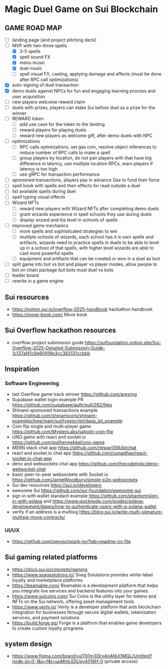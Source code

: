 # Magic Duel Game on Sui Blockchain

## GAME ROAD MAP

- [ ] landing page (and project pitching deck)
- [ ] MVP with two-three spells
  - [x] 3-5 spells
  - [x] spell sound FX
  - [x] menu music
  - [x] duel music
  - [ ] spell visual FX, casting, applying damage and effects (must be done after RPC call optimizations)
- [x] auto-signing of duel transaction
- [x] demo duels against NPCs for fun and engaging learning process and user acquisition
- [ ] new players welcome reward claim
- [ ] duels with prizes, players can stake Sui before duel as a prize for the winner
- [ ] REWARD token
  - [ ] add use case for the token to the landing
  - [ ] reward players for playing duels
  - [ ] reward new players as welcome gift, after demo duels with NPC
- [ ] optimizations
  - [ ] RPC calls optimizations, set gas coin, resolve object references to reduce number of RPC calls to make a spell
  - [ ] group players by location, do not pair players with that have big difference in latency, use multiple location RPCs, warn players if latency is too high
  - [ ] use gRPC for transaction performance
- [ ] sponsored transactions, players pay in advance Gas to fund their force
- [ ] spell book with spells and their effects for read outside a duel
- [ ] list available spells during duel
- [ ] spell typing visual effects
- [ ] Wizard NFTs
  - [ ] reward new players with Wizard NFTs after completing demo duels
  - [ ] grant wizards experience in spell schools they use during duels
  - [ ] display wizard and his level in schools of spells
- [ ] improved game mechanics
  - [ ] more spells and sophisticated strategies to win
  - [ ] multiple schools of wizards, each school has it is own spells and artifacts, wizards need to practice spells in duels to be able to level up in a school of that spells, with higher level wizards are able to cast more powerful spells
  - [ ] equipment and artifacts that can be created or won in a duel as loot
- [ ] split game into bot vs bot and player vs player modes, allow people to bot on chain package but bots must duel vs bots
- [ ] leader board
- [ ] rewrite in a game engine

## Sui resources

- https://notion.sui.io/overflow-2025-handbook hackathon handbook
- https://move-book.com/ Move book

## Sui Overflow hackathon resources

- overflow project submission guide https://suifoundation.notion.site/Sui-Overflow-2025-Detailed-Submission-Guide-1c137af41c6e80918e3cc383131ccbbb

## Inspiration

### Software Engineering

- last Overflow game track winner https://github.com/aresrpg
- Supabase wallet login example PR https://github.com/supabase/auth/pull/282/files
- Shinami sponsored transactions example https://github.com/shinamicorp/shinami-examples/tree/main/sui/typescript/dapp_kit_example
- Coin flip single and multi-player game https://github.com/MystenLabs/satoshi-coin-flip
- UNO game with react and socket.io https://github.com/guilhermebkel/uno-game
- MERN stack chat app https://github.com/rtewari056/bitchat
- react and socket.io chat app https://github.com/csmadhav/react-socket.io-chat-app
- deno and websockets chat app https://github.com/thecodeholic/deno-websocket-chat
- basic peer-to-peer websockets with Socket.io https://github.com/JamieWoodbury/simple-p2p-websockets
- Sui dev resources https://sui.io/developers
- awesome Sui https://github.com/sui-foundation/awesome-sui
- sign in with wallet standard example https://github.com/phantom/sign-in-with-solana and https://www.quicknode.com/guides/solana-development/dapps/how-to-authenticate-users-with-a-solana-wallet
- verify if an address is a multisig https://blog.sui.io/write-multi-signature-multisig-move-contracts/

### UI/UX

- https://github.com/swyxio/spark-joy?tab=readme-ov-file

## Sui gaming related platforms

- https://docs.sui.io/concepts/gaming
- https://www.snagsolutions.io/ Snag Solutoions provides white-label loyalty and marketplace platforms
- https://beamable.com/ Beamable is a development platform that helps you integrate live services and backend features into your games.
- https://www.suicoins.com/ Sui Coins is the utility layer for tokens and NFTs on the Sui network, offering asset management tools
- https://www.venly.io/ Venly is a developer platform that aids blockchain integration for businesses through secure digital wallets, tokenization services, and payment solutions
- https://build.forge.gg/ Forge is a platform that enables game developers to create custom loyalty programs 

## system design

- https://www.figma.com/board/vulT61m3l3rxAnANUi1MQL/Untitled?node-id=0-1&p=f&t=upMmLIDIUpy4016H-0 (private access)
